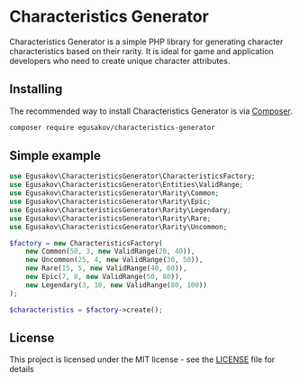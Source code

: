 # Characteristics Generator

Characteristics Generator is a simple PHP library for generating character characteristics based on their rarity. It is ideal for game and application developers who need to create unique character attributes.

## Installing

The recommended way to install Characteristics Generator is via [Composer](http://getcomposer.org/).

```bash
composer require egusakov/characteristics-generator
```

## Simple example

```php
use Egusakov\CharacteristicsGenerator\CharacteristicsFactory;
use Egusakov\CharacteristicsGenerator\Entities\ValidRange;
use Egusakov\CharacteristicsGenerator\Rarity\Common;
use Egusakov\CharacteristicsGenerator\Rarity\Epic;
use Egusakov\CharacteristicsGenerator\Rarity\Legendary;
use Egusakov\CharacteristicsGenerator\Rarity\Rare;
use Egusakov\CharacteristicsGenerator\Rarity\Uncommon;

$factory = new CharacteristicsFactory(
    new Common(50, 3, new ValidRange(20, 40)),
    new Uncommon(25, 4, new ValidRange(30, 50)),
    new Rare(15, 5, new ValidRange(40, 60)),
    new Epic(7, 8, new ValidRange(50, 80)),
    new Legendary(3, 10, new ValidRange(80, 100))
);

$characteristics = $factory->create();
```

## License

This project is licensed under the MIT license - see the [LICENSE](LICENSE.md) file for details